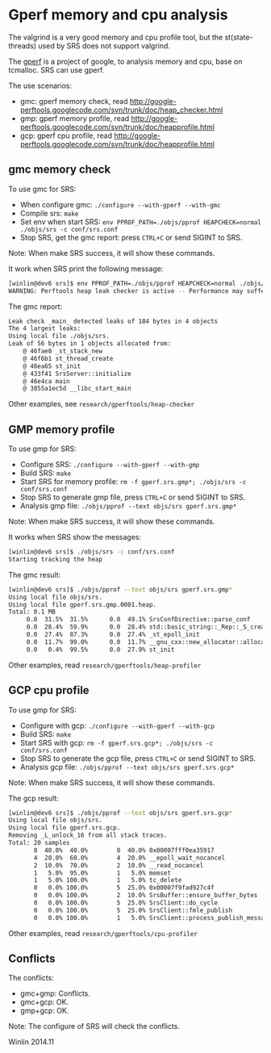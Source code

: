 # Gperf memory and cpu analysis

The valgrind is a very good memory and cpu profile tool, but the st(state-threads)
used by SRS does not support valgrind.

The [gperf](https://code.google.com/p/gperftools) is a project of google,
to analysis memory and cpu, base on tcmalloc. SRS can use gperf.

The use scenarios:
* gmc: gperf memory check, read http://google-perftools.googlecode.com/svn/trunk/doc/heap_checker.html
* gmp: gperf memory profile, read http://google-perftools.googlecode.com/svn/trunk/doc/heapprofile.html
* gcp: gperf cpu profile, read http://google-perftools.googlecode.com/svn/trunk/doc/heapprofile.html

## gmc memory check

To use gmc for SRS:
* When configure gmc: `./configure --with-gperf --with-gmc`
* Compile srs: `make`
* Set env when start SRS: `env PPROF_PATH=./objs/pprof HEAPCHECK=normal ./objs/srs -c conf/srs.conf`
* Stop SRS, get the gmc report: press `CTRL+C` or send SIGINT to SRS.

Note: When make SRS success, it will show these commands.

It work when SRS print the following message:

```bash
[winlin@dev6 srs]$ env PPROF_PATH=./objs/pprof HEAPCHECK=normal ./objs/srs -c conf/srs.conf
WARNING: Perftools heap leak checker is active -- Performance may suffer
```

The gmc report:

```bash
Leak check _main_ detected leaks of 184 bytes in 4 objects
The 4 largest leaks:
Using local file ./objs/srs.
Leak of 56 bytes in 1 objects allocated from:
	@ 46fae8 _st_stack_new
	@ 46f6b1 st_thread_create
	@ 46ea65 st_init
	@ 433f41 SrsServer::initialize
	@ 46e4ca main
	@ 3855a1ec5d __libc_start_main
```

Other examples, see `research/gperftools/heap-checker`

## GMP memory profile

To use gmp for SRS:
* Configure SRS: `./configure --with-gperf --with-gmp`
* Build SRS: `make`
* Start SRS for memory profile: `rm -f gperf.srs.gmp*; ./objs/srs -c conf/srs.conf`
* Stop SRS to generate gmp file, press `CTRL+C` or send SIGINT to SRS.
* Analysis gmp file: `./objs/pprof --text objs/srs gperf.srs.gmp*`

Note: When make SRS success, it will show these commands.

It works when SRS show the messages:

```bash
[winlin@dev6 srs]$ ./objs/srs -c conf/srs.conf
Starting tracking the heap
```

The gmc result:

```bash
[winlin@dev6 srs]$ ./objs/pprof --text objs/srs gperf.srs.gmp*
Using local file objs/srs.
Using local file gperf.srs.gmp.0001.heap.
Total: 0.1 MB
     0.0  31.5%  31.5%      0.0  49.1% SrsConfDirective::parse_conf
     0.0  28.4%  59.9%      0.0  28.4% std::basic_string::_Rep::_S_create
     0.0  27.4%  87.3%      0.0  27.4% _st_epoll_init
     0.0  11.7%  99.0%      0.0  11.7% __gnu_cxx::new_allocator::allocate
     0.0   0.4%  99.5%      0.0  27.9% st_init
```

Other examples, read `research/gperftools/heap-profiler`

## GCP cpu profile

To use gmp for SRS:
* Configure with gcp: `./configure --with-gperf --with-gcp`
* Build SRS: `make`
* Start SRS with gcp: `rm -f gperf.srs.gcp*; ./objs/srs -c conf/srs.conf`
* Stop SRS to generate the gcp file, press `CTRL+C` or send SIGINT to SRS.
* Analysis gcp file: `./objs/pprof --text objs/srs gperf.srs.gcp*`

Note: When make SRS success, it will show these commands.

The gcp result:

```bash
[winlin@dev6 srs]$ ./objs/pprof --text objs/srs gperf.srs.gcp*
Using local file objs/srs.
Using local file gperf.srs.gcp.
Removing _L_unlock_16 from all stack traces.
Total: 20 samples
       8  40.0%  40.0%        8  40.0% 0x00007fff0ea35917
       4  20.0%  60.0%        4  20.0% __epoll_wait_nocancel
       2  10.0%  70.0%        2  10.0% __read_nocancel
       1   5.0%  95.0%        1   5.0% memset
       1   5.0% 100.0%        1   5.0% tc_delete
       0   0.0% 100.0%        5  25.0% 0x00007f9fad927c4f
       0   0.0% 100.0%        2  10.0% SrsBuffer::ensure_buffer_bytes
       0   0.0% 100.0%        5  25.0% SrsClient::do_cycle
       0   0.0% 100.0%        5  25.0% SrsClient::fmle_publish
       0   0.0% 100.0%        1   5.0% SrsClient::process_publish_message
```

Other examples, read `research/gperftools/cpu-profiler`

## Conflicts

The conflicts:
* gmc+gmp: Conflicts.
* gmc+gcp: OK.
* gmp+gcp: OK.

Note: The configure of SRS will check the conflicts.

Winlin 2014.11